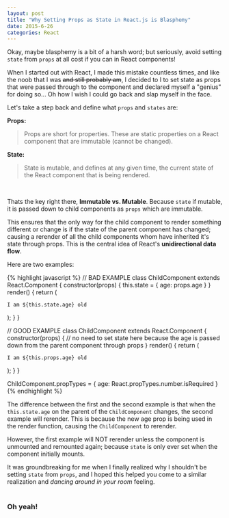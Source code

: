 ```yaml
---
layout: post
title: "Why Setting Props as State in React.js is Blasphemy"
date: 2015-6-26
categories: React
---
```


Okay, maybe blasphemy is a bit of a harsh word; but seriously, avoid setting `state` from `props` at all cost if you can in React components!

When I started out with React, I made this mistake countless times, and like the noob that I was <strike>and still probably am</strike>, I decided to I to set state as props that were passed through to the component and declared myself a "genius" for doing so... Oh how I wish I could go back and slap myself in the face.

Let's take a step back and define what `props` and `states` are:

<strong>Props:</strong>
<blockquote>
  Props are short for properties. These are static properties on a React component that are immutable (cannot be changed).
</blockquote>

<strong>State:</strong>
<blockquote>
  State is mutable, and defines at any given time, the current state of the React component that is being rendered.
</blockquote>
<br>

Thats the key right there, <strong>Immutable vs. Mutable</strong>. Because `state` if mutable, it is passed down to child components as `props` which are immutable. 

This ensures that the only way for the child component to render something different or change is if the state of the parent component has changed; causing a rerender of all the child components whom have inherited it's state through props. This is the central idea of React's <strong>unidirectional data flow</strong>.

Here are two examples:

{% highlight javascript %}
  // BAD EXAMPLE
  class ChildComponent extends React.Component {
    constructor(props) {
      this.state = {
        age: props.age
      }
    }
    render() {
      return (
        <div>
          <p>`I am ${this.state.age} old`</p>
        </div>
      );
    }
  }

  // GOOD EXAMPLE
  class ChildComponent extends React.Component {
    constructor(props) {
      // no need to set state here because the age is passed down from the parent component through props
    }
    render() {
      return (
        <div>
          <p>`I am ${this.props.age} old`</p>
        </div>
      );
    }
  }

  ChildComponent.propTypes = {
    age: React.propTypes.number.isRequired
  }
{% endhighlight %}
<br>

The difference between the first and the second example is that when the `this.state.age` on the parent of the `ChildComponent` changes, the second example will rerender. This is because the new age prop is being used in the render function, causing the `ChildComponent` to rerender.

However, the first example will NOT rerender unless the component is unmounted and remounted again; because `state` is only ever set when the component initially mounts.

It was groundbreaking for me when I finally realized why I shouldn't be setting `state` from `props`, and I hoped this helped you come to a similar realization and <em>dancing around in your room</em> feeling.
<br><br>

<h3><strong>Oh yeah!</strong></h3>